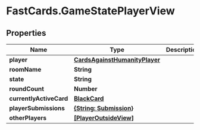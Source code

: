 # FastCards.GameStatePlayerView

## Properties

Name | Type | Description | Notes
------------ | ------------- | ------------- | -------------
**player** | [**CardsAgainstHumanityPlayer**](CardsAgainstHumanityPlayer.md) |  | 
**roomName** | **String** |  | 
**state** | **String** |  | 
**roundCount** | **Number** |  | 
**currentlyActiveCard** | [**BlackCard**](BlackCard.md) |  | [optional] 
**playerSubmissions** | [**{String: Submission}**](Submission.md) |  | [optional] 
**otherPlayers** | [**[PlayerOutsideView]**](PlayerOutsideView.md) |  | 


